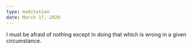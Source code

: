 ```yaml
---
type: meditation
date: March 17, 2020
---
```


I must be afraid of nothing except in doing that which is wrong in a given
circumstance.
